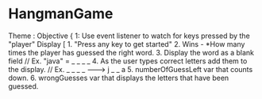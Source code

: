 # HangmanGame
Theme :
Objective {
	1: Use event listener to watch for keys pressed by the "player"
	Display [
		1. "Press any key to get started"
		2. Wins - *How many times the player has guessed the right word.
		3. Display the word as a blank field
			// Ex. "java" = _ _ _ _
		4. As the user types correct letters add them to the display.
			// Ex. _ _ _ _    --->   j _ _ a
		5. numberOfGuessLeft var that counts down.
		6. wrongGuesses var that displays the letters that have been guessed.
